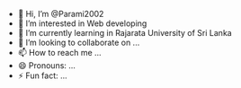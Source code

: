 - 👋 Hi, I’m @Parami2002
- 👀 I’m interested in Web developing
- 🌱 I’m currently learning in Rajarata University of Sri Lanka
- 💞️ I’m looking to collaborate on ...
- 📫 How to reach me ...
- 😄 Pronouns: ...
- ⚡ Fun fact: ...

<!---
Parami2002/Parami2002 is a ✨ special ✨ repository because its `README.md` (this file) appears on your GitHub profile.
You can click the Preview link to take a look at your changes.
--->
